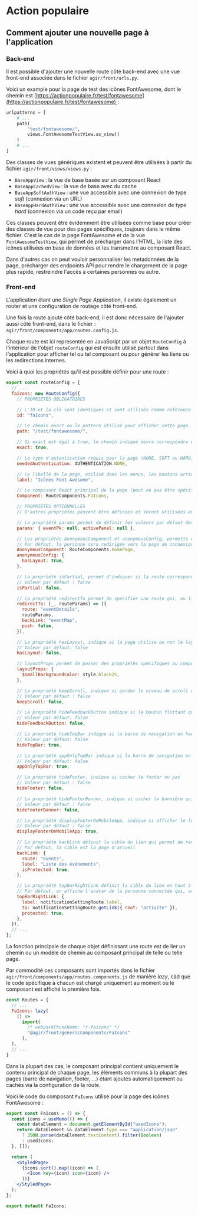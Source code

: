 # Action populaire

## Comment ajouter une nouvelle page à l'application

### Back-end

Il est possible d'ajouter une nouvelle route côté back-end avec une vue front-end associée dans le fichier `agir/front/urls.py`.

Voici un example pour la page de test des icônes FontAwesome, dont le chemin est [https://actionpopulaire.fr/test/fontawesome](https://actionpopulaire.fr/test/fontawesome) :

```py
urlpatterns = [
    # ...
    path(
        "test/fontawesome/",
        views.FontAwesomeTestView.as_view()
    )
    # ...
]
```

Des classes de vues génériques existent et peuvent être utilisées à partir du fichier `agir/front/views/views.py` :
- `BaseAppView` : la vue de base basée sur un composant React
- `BaseAppCachedView` : la vue de base avec du cache
- `BaseAppSoftAuthView` : une vue accessible avec une connexion de type _soft_ (connexion via un URL)
- `BaseAppHardAuthView` : une vue accessible avec une connexion de type _hard_ (connexion via un code reçu par email)

Ces classes peuvent être évidemment être utilisées comme base pour créer des classes de vue pour des pages spécifiques, toujours dans le même fichier. C'est le cas de la page FontAwesome et de la vue `FontAwesomeTestView`, qui permet de précharger dans l'HTML, la liste des icônes utilisées en base de données et les transmettre au composant React.

Dans d'autres cas on peut vouloir personnaliser les metadonnées de la page, précharger des endpoints API pour rendre le chargement de la page plus rapide, restreindre l'accès à certaines personnes ou autre.


### Front-end

L'application étant une _Single Page Application_, il existe également un router et une configuration de routage côté front-end.

Une fois la route ajouté côté back-end, il est donc nécessaire de l'ajouter aussi côté front-end, dans le fichier : `agir/front/components/app/routes.config.js`.

Chaque route est ici representée en JavaScript par un objet  `RouteConfig` à l'intérieur de l'objet `routeConfig` qui est ensuite utilisé partout dans l'application pour afficher tel ou tel composant ou pour générer les liens ou les redirections internes.

Voici à quoi les propriétés qu'il est possible définir pour une route :

```js
export const routeConfig = {
  // ...
  faIcons: new RouteConfig({
    // PROPRIÉTÉS OBLIGATOIRES

    // L'ID et la clé sont identiques et sont utilisés comme référence de cette page à travers l'application
    id: "faIcons",

    // Le chemin exact ou le pattern utilisé pour afficher cette page. L'ordre est important, la première définition correspondant à l'URL sera utilisée
    path: "/test/fontawesome/",

    // Si exact est égal à true, le chemin indiqué devra correspondre entièrement pour que le composant associé s'affiche. Si égal à false, le composant s'affichera aussi pour tous les URLS qui commencent par le chemin indiqué
    exact: true,

    // Le type d'autentication requis pour la page (NONE, SOFT ou HARD)
    neededAuthentication: AUTHENTICATION.NONE,

    // Le libellé de la page, utilisé dans les menus, les boutons arrière, ...
    label: "Icônes Font Awesome",

    // Le composant React principal de la page (peut ne pas être spécifié uniquement dans le cas d'une redirection)
    Component: RouteComponents.FaIcons,

    // PROPRIÉTÉS OPTIONNELLES
    // D'autres propriétés peuvent être définies et seront utilisées ensuite par le componsant de base (agir/front/components/app/Page.js) ou éventuellement par les composants spécifiques à chaque page. Ces propriétés ne sont pas obligatoires.

    // La propriété params permet de définir les valeurs par défaut des paramétres qui peuvent être utilisé dans le chemin indiqué, utilisées notamment lors de la génération des liens
    params: { eventPk: null, activePanel: null },

    // Les propriétés AnonymousComponent et anonymousConfig, permette de spécifier une configuration différente lorsqu'on accède à un chemin protégé de manière anonyme
    // Par défaut, la personne sera redirigée vers la page de connexion
    AnonymousComponent: RouteComponents.HomePage,
    anonymousConfig: {
      hasLayout: true,
    },

    // La propriété isPartial, permet d'indiquer si la route correspond uniquement à une partie d'une page dont le composant principal est spécifié dans une autre définition. Par exemple, sur la page d'un groupe d'action, une configuration partielle définit les routes du panneau de gestion
    // Valeur par défaut : false
    isPartial: false,

    // La propriété redirectTo permet de spécifier une route qui, au lieu d'afficher un composant, redirige vers une autre page / route
    redirectTo: (_, routeParams) => ({
      route: "eventDetails",
      routeParams,
      backLink: "eventMap",
      push: false,
    }),

    // La propriété hasLayout, indique si la page utilise ou non le layout du dashboard (en trois colonnes sur desktop comme pour la homepage)
    // Valeur par défaut: false
    hasLayout: false,

    // layoutProps permet de passer des propriétés spécifiques au composant Layout, cf. agir/front/components/app/Layout
    layoutProps: {
      $smallBackgroundColor: style.black25,
    },

    // La propriété keepScroll, indique si garder le niveau de scroll de la page précédente au chargement
    // Valeur par défaut : false
    keepScroll: false,

    // La propriété hideFeedbackButton indique si le bouton flottant qui permet d'accéder au formulaire d'avis s'affiche (false) ou non (true) sur une page
    // Valeur par défaut: false
    hideFeedbackButton: false,

    // La propriété hideTopBar indique si la barre de navigation en haut de l'application s'affiche (false) ou non (true) sur une page
    // Valeur par défaut: false
    hideTopBar: true,

    // La propriété appOnlyTopBar indique si la barre de navigation en haut de l'application s'affiche uniquement dans les applications mobiles (true) ou non (true)
    // Valeur par défaut: false
    appOnlyTopBar: true,

    // La propriété hideFooter, indique si cacher le footer ou pas
    // Valeur par défaut : false
    hideFooter: false,

    // La propriété hideFooterBanner, indique si cacher la bannière qui s'affiche sur le footer lorsque la personne n'est pas connectée à son compte
    // Valeur par défaut : false
    hideFooterBanner: false,

    // La propriété displayFooterOnMobileApp, indique si afficher le footer dans les applications mobile Android et iOS
    // Valeur par défaut : false
    displayFooterOnMobileApp: true,

    // La propriété backLink définit la cible du lien qui permet de revenir en arrière
    // Par défaut, la cible est la page d'accueil
    backLink: {
      route: "events",
      label: "Liste des événements",
      isProtected: true,
    },

    // La propriété topBarRightLink définit la cible du lien en haut à droite de l'application
    // Par défaut, on affiche l'avatar de la personne connectée qui, au clic, affiche un menu
    topBarRightLink: {
      label: notificationSettingRoute.label,
      to: notificationSettingRoute.getLink({ root: "activite" }),
      protected: true,
    },
  }),
  // ...
};
```

La fonction principale de chaque objet définissant une route est de lier un chemin ou un modèle de chemin au composant principal de telle ou telle page.

Par commodité ces composants sont importés dans le fichier `agir/front/components/app/routes.components.js` de manière _lazy_, càd que le code spécifique à chacun est chargé uniquement au moment où le composant est affiché la première fois.

```js
const Routes = {
  // ...
  FaIcons: lazy(
    () =>
      import(
        /* webpackChunkName: "r-faicons" */
        "@agir/front/genericComponents/FaIcons"
      ),
  ),
  // ...
}
```

Dans la plupart des cas, le composant principal contient uniquement le contenu principal de chaque page, les éléments communs à la plupart des pages (barre de navigation, footer, ...) étant ajoutés automatiquement ou cachés via la configuration de la route.

Voici le code du composant `FaIcons` utilisé pour la page des icônes FontAwesome :

```jsx
export const FaIcons = () => {
  const icons = useMemo(() => {
    const dataElement = document.getElementById("usedIcons");
    return dataElement && dataElement.type === "application/json"
      ? JSON.parse(dataElement.textContent).filter(Boolean)
      : usedIcons;
  }, []);

  return (
    <StyledPage>
      {icons.sort().map((icon) => (
        <Icon key={icon} icon={icon} />
      ))}
    </StyledPage>
  );
};

export default FaIcons;
```
